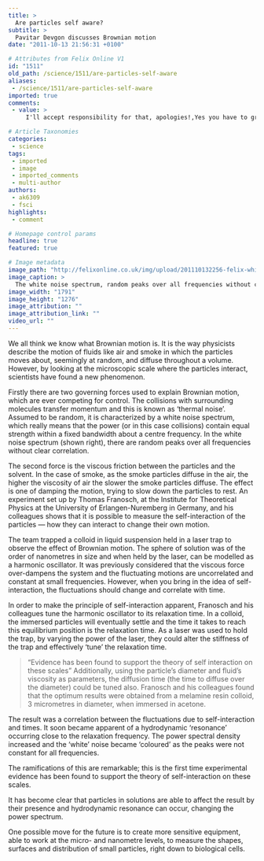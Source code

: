 ```yaml
---
title: >
  Are particles self aware?
subtitle: >
  Pavitar Devgon discusses Brownian motion
date: "2011-10-13 21:56:31 +0100"

# Attributes from Felix Online V1
id: "1511"
old_path: /science/1511/are-particles-self-aware
aliases:
 - /science/1511/are-particles-self-aware
imported: true
comments:
 - value: >
     I'll accept responsibility for that, apologies!,Yes you have to grab peoples attention, but is it necessary to title your piece in a misleading and ridiculous way that only makes people read it to check that you aren't completely insane? <br>Self-aware indeed!

# Article Taxonomies
categories:
 - science
tags:
 - imported
 - image
 - imported_comments
 - multi-author
authors:
 - ak6309
 - fsci
highlights:
 - comment

# Homepage control params
headline: true
featured: true

# Image metadata
image_path: "http://felixonline.co.uk/img/upload/201110132256-felix-white-noise.png"
image_caption: >
  The white noise spectrum, random peaks over all frequencies without clear correlation... trippy, yo
image_width: "1791"
image_height: "1276"
image_attribution: ""
image_attribution_link: ""
video_url: ""
---
```


We all think we know what Brownian motion is. It is the way physicists describe the motion of fluids like air and smoke in which the particles moves about, seemingly at random, and diffuse throughout a volume. However, by looking at the microscopic scale where the particles interact, scientists have found a new phenomenon.

Firstly there are two governing forces used to explain Brownian motion, which are ever competing for control. The collisions with surrounding molecules transfer momentum and this is known as ‘thermal noise’. Assumed to be random, it is characterized by a white noise spectrum, which really means that the power (or in this case collisions) contain equal strength within a fixed bandwidth about a centre frequency. In the white noise spectrum (shown right), there are random peaks over all frequencies without clear correlation.

The second force is the viscous friction between the particles and the solvent. In the case of smoke, as the smoke particles diffuse in the air, the higher the viscosity of air the slower the smoke particles diffuse. The effect is one of damping the motion, trying to slow down the particles to rest. An experiment set up by Thomas Franosch, at the Institute for Theoretical Physics at the University of Erlangen-Nuremberg in Germany, and his colleagues shows that it is possible to measure the self-interaction of the particles — how they can interact to change their own motion.

The team trapped a colloid in liquid suspension held in a laser trap to observe the effect of Brownian motion. The sphere of solution was of the order of nanometres in size and when held by the laser, can be modelled as a harmonic oscillator. It was previously considered that the viscous force over-dampens the system and the fluctuating motions are uncorrelated and constant at small frequencies. However, when you bring in the idea of self-interaction, the fluctuations should change and correlate with time.

In order to make the principle of self-interaction apparent, Franosch and his colleagues tune the harmonic oscillator to its relaxation time. In a colloid, the immersed particles will eventually settle and the time it takes to reach this equilibrium position is the relaxation time. As a laser was used to hold the trap, by varying the power of the laser, they could alter the stiffness of the trap and effectively ‘tune’ the relaxation time.
> “Evidence has been found to support the theory of self interaction on these scales”
Additionally, using the particle’s diameter and fluid’s viscosity as parameters, the diffusion time (the time to diffuse over the diameter) could be tuned also. Franosch and his colleagues found that the optimum results were obtained from a melamine resin colloid, 3 micrometres in diameter, when immersed in acetone.

The result was a correlation between the fluctuations due to self-interaction and times. It soon became apparent of a hydrodynamic ‘resonance’ occurring close to the relaxation frequency. The power spectral density increased and the ‘white’ noise became ‘coloured’ as the peaks were not constant for all frequencies.

The ramifications of this are remarkable; this is the first time experimental evidence has been found to support the theory of self-interaction on these scales.

It has become clear that particles in solutions are able to affect the result by their presence and hydrodynamic resonance can occur, changing the power spectrum.

One possible move for the future is to create more sensitive equipment, able to work at the micro- and nanometre levels, to measure the shapes, surfaces and distribution of small particles, right down to biological cells.
